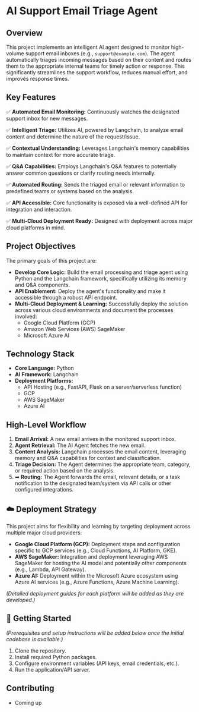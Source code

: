 # AI Support Email Triage Agent

##  Overview

This project implements an intelligent AI agent designed to monitor high-volume support email inboxes (e.g., `support@example.com`). The agent automatically triages incoming messages based on their content and routes them to the appropriate internal teams for timely action or response. This significantly streamlines the support workflow, reduces manual effort, and improves response times.

##  Key Features

✅ **Automated Email Monitoring:** Continuously watches the designated support inbox for new messages.

✅ **Intelligent Triage:** Utilizes AI, powered by Langchain, to analyze email content and determine the nature of the request/issue.

✅ **Contextual Understanding:** Leverages Langchain's memory capabilities to maintain context for more accurate triage.

✅ **Q&A Capabilities:** Employs Langchain's Q&A features to potentially answer common questions or clarify routing needs internally.

✅ **Automated Routing:** Sends the triaged email or relevant information to predefined teams or systems based on the analysis.

✅ **API Accessible:** Core functionality is exposed via a well-defined API for integration and interaction.

✅ **Multi-Cloud Deployment Ready:** Designed with deployment across major cloud platforms in mind.

##  Project Objectives

The primary goals of this project are:

*   **Develop Core Logic:** Build the email processing and triage agent using Python and the Langchain framework, specifically utilizing its memory and Q&A components.
*   **API Enablement:** Deploy the agent's functionality and make it accessible through a robust API endpoint.
*   **Multi-Cloud Deployment & Learning:** Successfully deploy the solution across various cloud environments and document the processes involved:
    *   Google Cloud Platform (GCP)
    *   Amazon Web Services (AWS) SageMaker
    *   Microsoft Azure AI

##  Technology Stack

*   **Core Language:** Python
*   **AI Framework:** Langchain
*   **Deployment Platforms:**
    *   API Hosting (e.g., FastAPI, Flask on a server/serverless function)
    *   GCP
    *   AWS SageMaker
    *   Azure AI

##  High-Level Workflow

1.   **Email Arrival:** A new email arrives in the monitored support inbox.
2.   **Agent Retrieval:** The AI Agent fetches the new email.
3.   **Content Analysis:** Langchain processes the email content, leveraging memory and Q&A capabilities for context and classification.
4.   **Triage Decision:** The Agent determines the appropriate team, category, or required action based on the analysis.
5.  ➡ **Routing:** The Agent forwards the email, relevant details, or a task notification to the designated team/system via API calls or other configured integrations.

## ☁️ Deployment Strategy

This project aims for flexibility and learning by targeting deployment across multiple major cloud providers:

*   **Google Cloud Platform (GCP):** Deployment steps and configuration specific to GCP services (e.g., Cloud Functions, AI Platform, GKE).
*   **AWS SageMaker:** Integration and deployment leveraging AWS SageMaker for hosting the AI model and potentially other components (e.g., Lambda, API Gateway).
*   **Azure AI:** Deployment within the Microsoft Azure ecosystem using Azure AI services (e.g., Azure Functions, Azure Machine Learning).

*(Detailed deployment guides for each platform will be added as they are developed.)*

## 🏁 Getting Started

*(Prerequisites and setup instructions will be added below once the initial codebase is available.)*

1.  Clone the repository.
2.  Install required Python packages.
3.  Configure environment variables (API keys, email credentials, etc.).
4.  Run the application/API server.

##  Contributing

* Coming up

 
